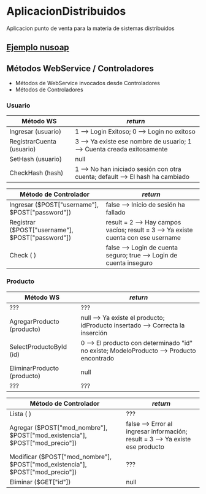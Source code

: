 # AplicacionDistribuidos
Aplicacion punto de venta para la materia de sistemas distribuidos

## [Ejemplo nusoap](www.qualityinfosolutions.com/servicio-web-basico-con-nusoap-php/)



## Métodos WebService / Controladores
* Métodos de WebService invocados desde Controladores
* Métodos de Controladores

### Usuario

Método WS | _return_
----------- | ------------
Ingresar (usuario) | 1 --> Login Exitoso; 0 --> Login no exitoso
RegistrarCuenta (usuario) | 3 --> Ya existe ese nombre de usuario; 1 --> Cuenta creada exitosamente
SetHash (usuario) | null
CheckHash (hash) | 1 --> No han iniciado sesión con otra cuenta; default --> El hash ha cambiado

Método de Controlador | _return_
----------- | ------------
Ingresar ($POST["username"], $POST["password"]) | false --> Inicio de sesión ha fallado
Registrar ($POST["username"], $POST["password"]) | result = 2 --> Hay campos vacíos; result = 3 --> Ya existe cuenta con ese username
Check ( ) | false --> Login de cuenta seguro; true --> Login de cuenta inseguro

### Producto

Método WS | _return_
----------- | ------------
??? | ???
AgregarProducto (producto) | null --> Ya existe el producto; idProducto insertado --> Correcta la inserción
SelectProductoById (id) | 0 --> El producto con determinado "id" no existe; ModeloProducto --> Producto encontrado
EliminarProducto (producto) | null
??? | ???



Método de Controlador | _return_
----------- | ------------
Lista ( ) | ???
Agregar ($POST["mod_nombre"], $POST["mod_existencia"], $POST["mod_precio"]) | false --> Error al ingresar información; result = 3 --> Ya existe ese producto
Modificar ($POST["mod_nombre"], $POST["mod_existencia"], $POST["mod_precio"]) | ???
Eliminar ($GET["id"]) | null
